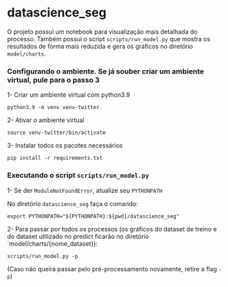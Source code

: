 # datascience_seg

O projeto possui um notebook para visualização mais detalhada do processo.
Também possui o script `scripts/run_model.py` que mostra os resultados de forma mais reduzida
e gera os gráficos no diretório `model/charts`.


### Configurando o ambiente. Se já souber criar um ambiente virtual, pule para o passo 3
1- Criar um ambiente virtual com python3.9

```python3.9 -m venv venv-twitter```

2- Ativar o ambiente virtual

```source venv-twitter/bin/activate```

3- Instalar todos os pacotes necessários

```pip install -r requirements.txt```

### Executando o script `scripts/run_model.py`

1- Se der `ModuleNotFoundError`, atualize seu `PYTHONPATH`

No diretório `datascience_seg` faça o comando:

```export PYTHONPATH="${PYTHONPATH}:${pwd}/datascience_seg"```

2- Para passar por todos os processos (os gráficos do dataset de treino e do dataset utilizado no 
predict ficarão no diretório `model/charts/{nome_dataset}):

```scripts/run_model.py -p```

(Caso não queira passar pelo pré-processamento novamente, retire a flag `-p`)